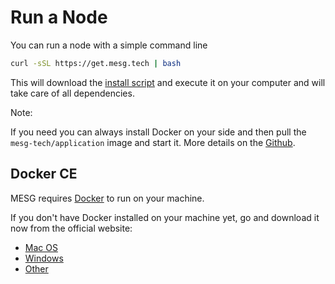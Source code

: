 # Run a Node

You can run a node with a simple command line

```bash
curl -sSL https://get.mesg.tech | bash
```

This will download the [install script](https://get.mesg.tech) and execute it on your computer and will take care of all dependencies.

Note:

If you need you can always install Docker on your side and then pull the `mesg-tech/application` image and start it. More details on the [Github](https://github.com/mesg-foundation/application).

## Docker CE

MESG requires [Docker](https://www.docker.com/) to run on your machine.

If you don't have Docker installed on your machine yet, go and download it now from the official website:

* [Mac OS](https://www.docker.com/docker-mac)
* [Windows](https://www.docker.com/docker-windows)
* [Other](https://docs.docker.com/engine/installation/)



